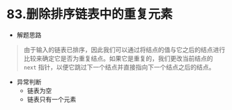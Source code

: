 # 83.删除排序链表中的重复元素


* 解题思路
> 由于输入的链表已排序，因此我们可以通过将结点的值与它之后的结点进行比较来确定它是否为重复结点。如果它是重复的，我们更改当前结点的 `next` 指针，以便它跳过下一个结点并直接指向下一个结点之后的结点。


* 异常判断
    * 链表为空
    * 链表只有一个元素